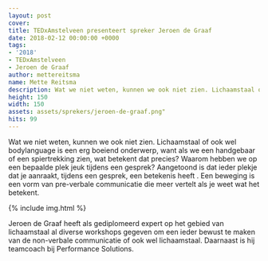 ```yaml
---
layout: post
cover:  
title: TEDxAmstelveen presenteert spreker Jeroen de Graaf
date: 2018-02-12 00:00:00 +0000
tags:
- '2018'
- TEDxAmstelveen
- Jeroen de Graaf
author: mettereitsma
name: Mette Reitsma
description: Wat we niet weten, kunnen we ook niet zien. Lichaamstaal of ook wel bodylanguage is een erg boeiend onderwerp, want als we een handgebaar of een spiertrekking zien, wat betekent dat precies?
height: 150
width: 150
assets: assets/sprekers/jeroen-de-graaf.png"
hits: 99
---
```


Wat we niet weten, kunnen we ook niet zien. Lichaamstaal of ook wel bodylanguage is een erg boeiend onderwerp, want als we een handgebaar of een spiertrekking zien, wat betekent dat precies? Waarom hebben we op een bepaalde plek jeuk tijdens een gesprek? Aangetoond is dat ieder plekje dat je aanraakt, tijdens een gesprek, een betekenis heeft . Een beweging is een vorm van pre-verbale communicatie die meer vertelt als je weet wat het betekent.

{% include img.html %}

Jeroen de Graaf heeft als gediplomeerd expert op het gebied van lichaamstaal al diverse workshops gegeven om een ieder bewust te maken van de non-verbale communicatie of ook wel lichaamstaal. Daarnaast is hij teamcoach bij Performance Solutions.
